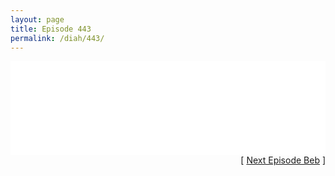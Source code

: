 ```yaml
---
layout: page
title: Episode 443
permalink: /diah/443/
---
```


<iframe allowfullscreen="true" frameborder="0" style="width:100%;" marginheight="0" marginwidth="0" mozallowfullscreen="true" scrolling="NO" src="//gdriveplayer.us/embed2.php?link=lv18%252FMo83vcXx1VtVExeUgfzpofELiAtCM8ST2JEq3tKwaOheEusnKj3y%252FrA8TIwSOsmG4C303UXahNfJXvcJj1KwSdvGVPzyYcL1hZ0CS989ttae7SapnaQr2zvBEVAs7J1QtxWlVTf1uvL785zMFK1rLJ0LFCDTr%252BC4Y5zVRQcyDQWB%252B%252FxT4CPyETuoMW2ryLNc7%252Bv0Mv%252Fj5DPwZrmW3&amp;no_adult=yes" webkitallowfullscreen="true"></iframe>

<div align="right">[ <a href="/diah/444/">Next Episode Beb</a> ]</div>

